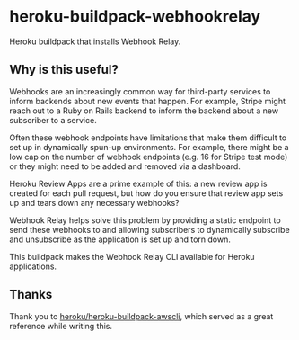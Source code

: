 # heroku-buildpack-webhookrelay
Heroku buildpack that installs Webhook Relay.

## Why is this useful?
Webhooks are an increasingly common way for third-party services to inform backends about new events that happen. For example, Stripe might reach out to a Ruby on Rails backend to inform the backend about a new subscriber to a service.

Often these webhook endpoints have limitations that make them difficult to set up in dynamically spun-up environments. For example, there might be a low cap on the number of webhook endpoints (e.g. 16 for Stripe test mode) or they might need to be added and removed via a dashboard.

Heroku Review Apps are a prime example of this: a new review app is created for each pull request, but how do you ensure that review app sets up and tears down any necessary webhooks?

Webhook Relay helps solve this problem by providing a static endpoint to send these webhooks to and allowing subscribers to dynamically subscribe and unsubscribe as the application is set up and torn down.

This buildpack makes the Webhook Relay CLI available for Heroku applications.

## Thanks
Thank you to [heroku/heroku-buildpack-awscli](https://github.com/heroku/heroku-buildpack-awscli), which served as a great reference while writing this.
